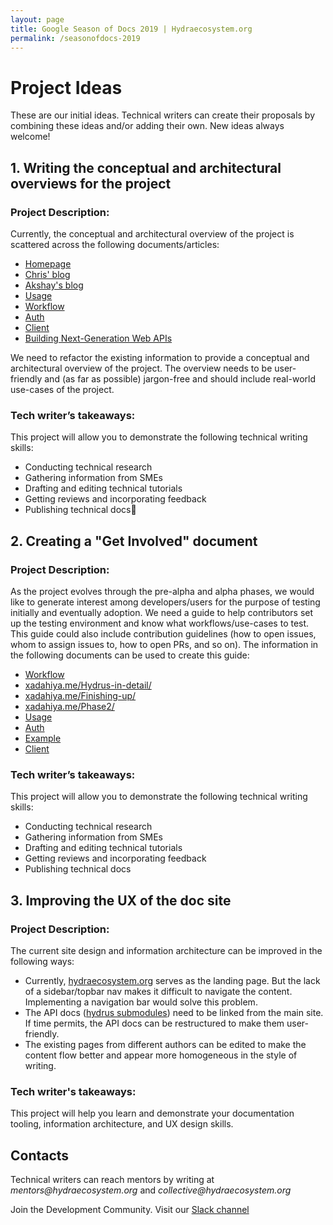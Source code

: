 ```yaml
---
layout: page
title: Google Season of Docs 2019 | Hydraecosystem.org
permalink: /seasonofdocs-2019
---
```


# Project Ideas

These are our initial ideas. Technical writers can create their proposals by combining these ideas and/or adding their own. New ideas always welcome!

## 1. Writing the conceptual and architectural overviews for the project

### Project Description:

Currently, the conceptual and architectural overview of the project is scattered across the following documents/articles:

- [Homepage](https://www.hydraecosystem.org/00-Home)
- [Chris' blog](https://gsocchrizandr.wordpress.com/the-book-of-hydrus/)
- [Akshay's blog](https://www.xadahiya.me/Hydrus-in-detail/)
- [Usage](https://www.hydraecosystem.org/01-Usage)
- [Workflow](https://www.hydraecosystem.org/Workflow)
- [Auth](https://www.hydraecosystem.org/Auth)
- [Client](https://www.hydraecosystem.org/heracles_explained)
- [Building Next-Generation Web APIs](https://youtu.be/tRTD2W4W8G4)

We need to refactor the existing information to provide a conceptual and architectural overview of the project. The overview needs to be user-friendly and (as far as possible) jargon-free and should include real-world use-cases of the project. 

### Tech writer’s takeaways:

This project will allow you to demonstrate the following technical writing skills:

- Conducting technical research
- Gathering information from SMEs
- Drafting and editing technical tutorials
- Getting reviews and incorporating feedback
- Publishing technical docs


## 2. Creating a "Get Involved" document

### Project Description:

As the project evolves through the pre-alpha and alpha phases, we would like to generate interest among developers/users for the purpose of testing initially and eventually adoption. We need a guide to help contributors set up the testing environment and know what workflows/use-cases to test. This guide could also include contribution guidelines (how to open issues, whom to assign issues to, how to open PRs, and so on).
The information in the following documents can be used to create this guide:

- [Workflow](https://www.hydraecosystem.org/Workflow)
- [xadahiya.me/Hydrus-in-detail/](https://www.xadahiya.me/Hydrus-in-detail/)
- [xadahiya.me/Finishing-up/](https://www.xadahiya.me/Finishing-up/)
- [xadahiya.me/Phase2/](https://www.xadahiya.me/Phase2/)
- [Usage](https://www.hydraecosystem.org/01-Usage)
- [Auth](https://www.hydraecosystem.org/Auth)
- [Example](https://www.hydraecosystem.org/Example)
- [Client](https://www.hydraecosystem.org/heracles_explained)

### Tech writer’s takeaways:

This project will allow you to demonstrate the following technical writing skills:

- Conducting technical research
- Gathering information from SMEs
- Drafting and editing technical tutorials
- Getting reviews and incorporating feedback
- Publishing technical docs

## 3. Improving the UX of the doc site 

### Project Description:

The current site design and information architecture can be improved in the following ways:

- Currently, [hydraecosystem.org](https://www.hydraecosystem.org/) serves as the landing page. But the lack of a sidebar/topbar nav makes it difficult to navigate the content. Implementing a navigation bar would solve this problem.
- The API docs ([hydrus submodules](https://hydrus.readthedocs.io/en/latest/hydrus.html#submodules)) need to be linked from the main site. If time permits, the API docs can be restructured to make them user-friendly.
- The existing pages from different authors can be edited to make the content flow better and appear more homogeneous in the style of writing. 

### Tech writer's takeaways:
This project will help you learn and demonstrate your documentation tooling, information architecture, and UX design skills.

## Contacts

Technical writers can reach mentors by writing at _mentors@hydraecosystem.org_ and _collective@hydraecosystem.org_

Join the Development Community. Visit our [Slack channel](https://join.slack.com/t/hydraecosystem/shared_invite/enQtNzM3NTg5NzQ2MDUxLWU1MjM3ZGRhZWM4ZTg1ODBjMTljNTQwNzAwMGM3ZDlmYTY3Y2E4OGJmN2NlZWRjMWIzY2MzN2NjOTIyYmQ1ZjU)
